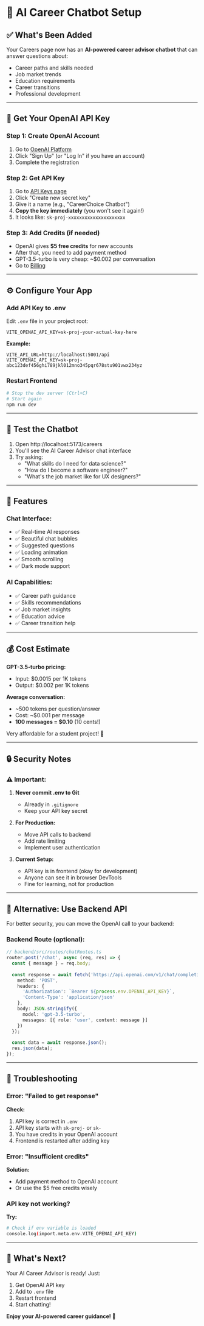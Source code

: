 # 🤖 AI Career Chatbot Setup

## ✅ What's Been Added

Your Careers page now has an **AI-powered career advisor chatbot** that can answer questions about:
- Career paths and skills needed
- Job market trends
- Education requirements
- Career transitions
- Professional development

---

## 🔑 Get Your OpenAI API Key

### Step 1: Create OpenAI Account

1. Go to [OpenAI Platform](https://platform.openai.com/)
2. Click "Sign Up" (or "Log In" if you have an account)
3. Complete the registration

### Step 2: Get API Key

1. Go to [API Keys page](https://platform.openai.com/api-keys)
2. Click "Create new secret key"
3. Give it a name (e.g., "CareerChoice Chatbot")
4. **Copy the key immediately** (you won't see it again!)
5. It looks like: `sk-proj-xxxxxxxxxxxxxxxxxxxxx`

### Step 3: Add Credits (if needed)

- OpenAI gives **$5 free credits** for new accounts
- After that, you need to add payment method
- GPT-3.5-turbo is very cheap: ~$0.002 per conversation
- Go to [Billing](https://platform.openai.com/account/billing/overview)

---

## ⚙️ Configure Your App

### Add API Key to .env

Edit `.env` file in your project root:

```env
VITE_OPENAI_API_KEY=sk-proj-your-actual-key-here
```

**Example:**
```env
VITE_API_URL=http://localhost:5001/api
VITE_OPENAI_API_KEY=sk-proj-abc123def456ghi789jkl012mno345pqr678stu901vwx234yz
```

### Restart Frontend

```bash
# Stop the dev server (Ctrl+C)
# Start again
npm run dev
```

---

## 🧪 Test the Chatbot

1. Open http://localhost:5173/careers
2. You'll see the AI Career Advisor chat interface
3. Try asking:
   - "What skills do I need for data science?"
   - "How do I become a software engineer?"
   - "What's the job market like for UX designers?"

---

## 🎨 Features

### Chat Interface:
- ✅ Real-time AI responses
- ✅ Beautiful chat bubbles
- ✅ Suggested questions
- ✅ Loading animation
- ✅ Smooth scrolling
- ✅ Dark mode support

### AI Capabilities:
- ✅ Career path guidance
- ✅ Skills recommendations
- ✅ Job market insights
- ✅ Education advice
- ✅ Career transition help

---

## 💰 Cost Estimate

**GPT-3.5-turbo pricing:**
- Input: $0.0015 per 1K tokens
- Output: $0.002 per 1K tokens

**Average conversation:**
- ~500 tokens per question/answer
- Cost: ~$0.001 per message
- **100 messages = $0.10** (10 cents!)

Very affordable for a student project! 🎉

---

## 🔒 Security Notes

### ⚠️ Important:

1. **Never commit .env to Git**
   - Already in `.gitignore`
   - Keep your API key secret

2. **For Production:**
   - Move API calls to backend
   - Add rate limiting
   - Implement user authentication

3. **Current Setup:**
   - API key is in frontend (okay for development)
   - Anyone can see it in browser DevTools
   - Fine for learning, not for production

---

## 🚀 Alternative: Use Backend API

For better security, you can move the OpenAI call to your backend:

### Backend Route (optional):

```typescript
// backend/src/routes/chatRoutes.ts
router.post('/chat', async (req, res) => {
  const { message } = req.body;
  
  const response = await fetch('https://api.openai.com/v1/chat/completions', {
    method: 'POST',
    headers: {
      'Authorization': `Bearer ${process.env.OPENAI_API_KEY}`,
      'Content-Type': 'application/json'
    },
    body: JSON.stringify({
      model: 'gpt-3.5-turbo',
      messages: [{ role: 'user', content: message }]
    })
  });
  
  const data = await response.json();
  res.json(data);
});
```

---

## 🐛 Troubleshooting

### Error: "Failed to get response"

**Check:**
1. API key is correct in `.env`
2. API key starts with `sk-proj-` or `sk-`
3. You have credits in your OpenAI account
4. Frontend is restarted after adding key

### Error: "Insufficient credits"

**Solution:**
- Add payment method to OpenAI account
- Or use the $5 free credits wisely

### API key not working?

**Try:**
```bash
# Check if env variable is loaded
console.log(import.meta.env.VITE_OPENAI_API_KEY)
```

---

## 🎯 What's Next?

Your AI Career Advisor is ready! Just:

1. Get OpenAI API key
2. Add to `.env` file
3. Restart frontend
4. Start chatting!

**Enjoy your AI-powered career guidance! 🚀**
